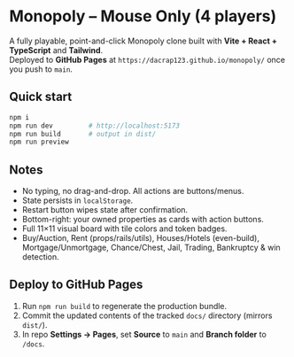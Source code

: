 
# Monopoly – Mouse Only (4 players)

A fully playable, point-and-click Monopoly clone built with **Vite + React + TypeScript** and **Tailwind**.  
Deployed to **GitHub Pages** at `https://dacrap123.github.io/monopoly/` once you push to `main`.

## Quick start
```bash
npm i
npm run dev         # http://localhost:5173
npm run build       # output in dist/
npm run preview
```

## Notes
- No typing, no drag-and-drop. All actions are buttons/menus.
- State persists in `localStorage`.
- Restart button wipes state after confirmation.
- Bottom-right: your owned properties as cards with action buttons.
- Full 11×11 visual board with tile colors and token badges.
- Buy/Auction, Rent (props/rails/utils), Houses/Hotels (even-build), Mortgage/Unmortgage,
  Chance/Chest, Jail, Trading, Bankruptcy & win detection.

## Deploy to GitHub Pages
1. Run `npm run build` to regenerate the production bundle.
2. Commit the updated contents of the tracked `docs/` directory (mirrors `dist/`).
3. In repo **Settings → Pages**, set **Source** to `main` and **Branch folder** to `/docs`.
